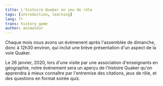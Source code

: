 ```yaml
---
title: L'histoire Quaker en jeu de rôle
tags: [introduction, learning]
lang: fr
trans: history_game
author: animateur
---
```

Chaque mois nous avons un évémenent après l'assemblée de dimanche, donc à 12h30 environ, qui inclut une brève présentation d'un aspect de la voie Quaker.

Le 26 janvier, 2020, lors d'une visite par une association d'enseignants en géographie, notre événement sera un aperçu de l'histoire Quaker qu'on apprendra à mieux connaître par l'entremise des citations, jeux de rôle, et des questions en format soirée quiz.
